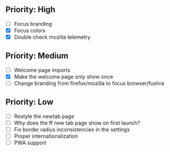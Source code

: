 ## Priority: High

- [ ] Focus branding
- [x] Focus colors
- [x] Double check mozilla telemetry

## Priority: Medium

- [ ] Welcome page imports
- [x] Make the welcome page only show once
- [ ] Change branding from firefox/mozilla to focus browser/fushra

## Priority: Low

- [ ] Restyle the newtab page
- [ ] Why does the ff new tab page show on first launch?
- [ ] Fix border radius inconsistencies in the settings
- [ ] Proper internationalization
- [ ] PWA support
